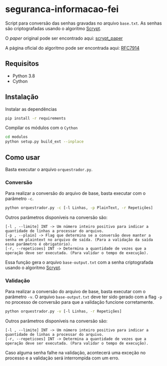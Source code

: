 # seguranca-informacao-fei
Script para conversão das senhas gravadas no arquivo ``base.txt``.
As senhas são criptografadas usando o algoritmo [Scrypt].

O *paper* original pode ser encontrado aqui: [scrypt_paper]

A página oficial do algoritmo pode ser encontrada aqui: [RFC7914]

## Requisitos

 - Python 3.8
 - Cython

## Instalação
Instalar as dependências
```Bash
pip install -r requirements
```
Compilar os módulos com o ``Cython``
```Bash
cd modulos
python setup.py build_ext --inplace
```

## Como usar
Basta executar o arquivo ``orquestrador.py``.

### Conversão
Para realizar a conversão do arquivo de base, basta executar com o parâmetro ``-c``.
```Bash
python orquestrador.py -c [-l Linhas, -p PlainText, -r Repetições]
```
Outros parâmetros disponíveis na conversão são:
```
[-l , --limite] INT -> Um número inteiro positivo para indicar a quantidade de linhas a processar do arquivo.
[-p , --plain] -> Flag que determina se a conversão deve manter a senha em plaintext no arquivo de saída. (Para a validação da saída esse parâmetro é obrigatório).
[-r, --repeticoes] INT -> Determina a quantidade de vezes que a operação deve ser executada. (Para validar o tempo de execução).
```
Essa função gera o arquivo ``base-output.txt`` com a senha criptografada usando o algoritmo [Scrypt].

### Validação
Para realizar a conversão do arquivo de base, basta executar com o parâmetro ``-v``.
O arquivo ``base-output.txt`` deve ter sido gerado com a flag ``-p`` no processo de conversão para que a validação funcione corretamente.
```Bash
python orquestrador.py -v [-l Linhas, -r Repetições]
```
Outros parâmetros disponíveis na conversão são:
```
[-l , --limite] INT -> Um número inteiro positivo para indicar a quantidade de linhas a processar do arquivo.
[-r, --repeticoes] INT -> Determina a quantidade de vezes que a operação deve ser executada. (Para validar o tempo de execução).
```
Caso alguma senha falhe na validação, acontecerá uma exceção no processo e a validação será interrompida com um erro.

[rfc7914]: https://datatracker.ietf.org/doc/html/rfc7914 "RFC7914"
[scrypt_paper]: https://www.tarsnap.com/scrypt/scrypt.pdf "Scrypt Paper"
[scrypt]: https://www.tarsnap.com/scrypt.html "Scrypt"
